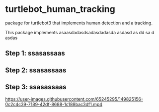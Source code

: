 # turtlebot_human_tracking
package for turtlebot3 that implements human detection and a tracking. 

This package implements asaasdadasdsadasdadasda
asdasd
as
dd
sa
d
asdas

## Step 1: ssasassaas



## Step 2: ssasassaas


## Step 3: ssasassaas






https://user-images.githubusercontent.com/65245295/149825156-0c2c4c39-7189-42df-8688-1c188bac3df1.mp4

